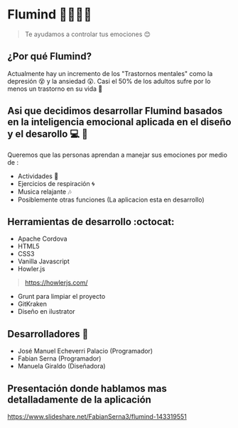 # Flumind 🍃🍃🍃🍃

> Te ayudamos a controlar tus emociones 😊


## ¿Por qué Flumind?

Actualmente hay un incremento de los "Trastornos mentales" como la depresión 😵 y la ansiedad 😲.
Casi el 50% de los adultos sufre por lo menos un trastorno en su vida 🙇



## Asi que decidimos desarrollar Flumind basados en la inteligencia emocional aplicada en el diseño y el desarollo 💻 🎒

Queremos que las personas aprendan a manejar sus emociones por medio de :

* Actividades 🏃
* Ejercicios de respiración 🌀
* Musica relajante 🎶
* Posiblemente otras funciones (La aplicacion esta en desarrollo)


## Herramientas de desarrollo :octocat:

* Apache Cordova
* HTML5
* CSS3
* Vanilla Javascript
* Howler.js 
> https://howlerjs.com/
* Grunt para limpiar el proyecto
* GitKraken 
* Diseño en ilustrator


## Desarrolladores 💪

* José Manuel Echeverri Palacio (Programador)
* Fabian Serna (Programador)
* Manuela Giraldo (Diseñadora)

## Presentación donde hablamos mas detalladamente de la aplicación

https://www.slideshare.net/FabianSerna3/flumind-143319551

